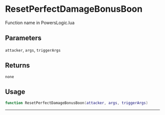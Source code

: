 # ResetPerfectDamageBonusBoon
Function name in PowersLogic.lua
## Parameters
`attacker`, `args`, `triggerArgs`
## Returns
`none`
## Usage
```lua
function ResetPerfectDamageBonusBoon(attacker, args, triggerArgs)
```
---
